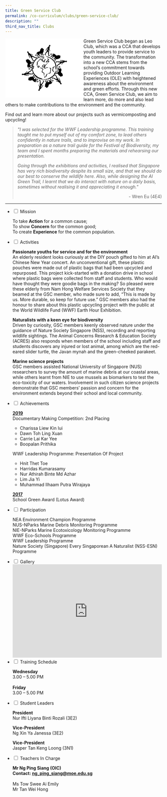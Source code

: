 ```yaml
---
title: Green Service Club
permalink: /co-curriculum/clubs/green-service-club/
description: ""
third_nav_title: Clubs
---
```



<img style="width: 50%;" src="images/AI%20Green%20Service%20Club%20Logo.jpg" align = "left"/>
<p>Green Service Club began as Leo Club, which was a CCA that develops youth leaders to provide service to the community. The transformation into a new CCA stems from the school&rsquo;s commitment towards providing Outdoor Learning Experiences (OLE) with heightened awareness about the environment and green efforts. Through this new CCA, Green Service Club, we aim to learn more, do more and also lead others to make contributions to the environment and the community.</p>
<p>Find out and learn more about our projects such as vermicomposting and upcycling!</p>
<blockquote>
<p><em>"I was selected for the WWF Leadership programme. This training taught me to put myself out of my comfort zone, to lead others confidently in nature trails, and to improvise on my work. In preparation as a nature trail guide for the Festival of Biodiversity, my team and I spent months preparing the materials and rehearsing our presentation.&nbsp;</em></p>
<p><em>Going through the exhibitions and activities, I realised that Singapore has very rich biodiversity despite its small size, and that we should do our best to conserve the wildlife here. Also, while designing the AI Green Trail, I learnt that we do interact with nature on a daily basis, sometimes without realising it and appreciating it enough."</em></p>
<p style="text-align: right;">- Wren Eu (4E4)</p>
</blockquote>
<hr>
<ul class="jekyllcodex_accordion">
<li><input id="accordion1" type="checkbox" /> <label for="accordion1">Mission</label>
<div>
<p>To take&nbsp;<strong>Action</strong>&nbsp;for a common cause;<br />To show&nbsp;<strong>Concern</strong>&nbsp;for the common good;<br />To create&nbsp;<strong>Experience</strong>&nbsp;for the common population.</p>
</div>
</li>
<li><input id="accordion2" type="checkbox" /> <label for="accordion2">Activities</label>
<div>
<p><strong>Passionate youths for service and for the environment<br /></strong>An elderly resident looks curiously at the DIY pouch gifted to him at AI&rsquo;s Chinese New Year concert. An unconventional gift, these plastic pouches were made out of plastic bags that had been upcycled and repurposed. This project kick-started with a donation drive in school where plastic bags were collected from staff and students. Who would have thought they were goodie bags in the making? So pleased were these elderly from Nam Hong Welfare Services Society that they beamed at the GSC member, who made sure to add, &ldquo;This is made by us. More durable, so keep for future use.&rdquo; GSC members also had the honour to share about this plastic upcycling project with the public at the World Wildlife Fund (WWF) Earth Hour Exhibition.</p>
<p><strong>Naturalists with a keen eye for biodiversity<br /></strong>Driven by curiosity, GSC members keenly observed nature under the guidance of Nature Society Singapore (NSS), recording and reporting wildlife sightings. The Animal Concerns Research &amp; Education Society (ACRES) also responds when members of the school including staff and students discovers any injured or lost animal, among which are the red-eared slider turtle, the Javan mynah and the green-cheeked parakeet.</p>
<p><strong>Marine science projects<br /></strong>GSC members assisted National University of Singapore (NUS) researchers to survey the amount of marine debris at our coastal areas, while others learnt from NIE to use mussels as biomarkers to test the eco-toxicity of our waters. Involvement in such citizen science projects demonstrate that GSC members&rsquo; passion and concern for the environment extends beyond their school and local community.</p>
</div>
</li>
<li><input id="accordion3" type="checkbox" /> <label for="accordion3">Achievements</label>
<div>
<p><u><strong>2019</strong><br /></u>Documentary Making Competition: 2nd Placing</p>
<ul>
<li>Charissa Liew Kin Iui</li>
<li>Dawn Toh Ling Xuan</li>
<li>Carrie Lai Kar Yee</li>
<li>Boopalan Prithika</li>
</ul>
<p>WWF Leadership Programme: Presentation Of Project</p>
<ul>
<li>Hnit Thet Toe</li>
<li>Harridas Kumarasamy</li>
<li>Nur Athirah Binte Md Azhar</li>
<li>Lim Jia Yi</li>
<li>Muhammad Ilhaam Putra Wirajaya</li>
</ul>
<p><strong><u>2017<br /></u></strong>School Green Award (Lotus Award)</p>
</div>
</li>
<li><input id="accordion4" type="checkbox" /> <label for="accordion4">Participation</label>
<div>
<p>NEA Environment Champion Programme<br />NUS-NParks Marine Debris Monitoring Programme<br />NIE-NParks Marine Ecotoxicology Monitoring Programme<br />WWF Eco-Schools Programme<br />WWF Leadership Programme<br />Nature Society (Singapore) Every Singaporean A Naturalist (NSS-ESN) Programme</p>
</div>
</li>
<li><input id="accordion5" type="checkbox" /> <label for="accordion5">Gallery</label>
<div>
<iframe src="https://docs.google.com/presentation/d/e/2PACX-1vSvdxVsbrShxxeLoiowmOz8b8yXf_c7tCN1CnvTmxslUSN_2iQjn9dP9t7owoT_FBeMnH_h5BjJ-4TV/embed?start=false&loop=false&delayms=5000" frameborder="0" width="480" height="299" allowfullscreen="true"></iframe>
</div>
</li>
<li><input id="accordion6" type="checkbox" /> <label for="accordion6">Training Schedule</label>
<div>
<p><strong>Wednesday</strong><br />3.00 &ndash; 5.00 PM<br /><br /><strong>Friday</strong><br />3.00 &ndash; 5.00 PM</p>
</div>
</li>
<li><input id="accordion7" type="checkbox" /> <label for="accordion7">Student Leaders</label>
<div>
<p><strong>President<br /></strong>Nur Ifti Liyana Binti Rozali&nbsp;(3E2)</p>
<p><strong>Vice-President<br /></strong>Ng Xin Ya Janessa&nbsp;(3E2)</p>
<p><strong>Vice-President<br /></strong>Jasper Tan Keng Loong (3N1)</p>
</div>
</li>
<li><input id="accordion8" type="checkbox" /> <label for="accordion8">Teachers In Charge</label>
<div>
<p><strong>Mr Ng Ping Siang (OIC)<br />Contact:&nbsp;<a href="mailto:ng_ping_siang@moe.edu.sg" target="">ng_ping_siang@moe.edu.sg</a></strong><br /><br />Ms Tow Swee Ai Emily<br />Mr Tan Wei Hong</p>
</div>
</li>
</ul>